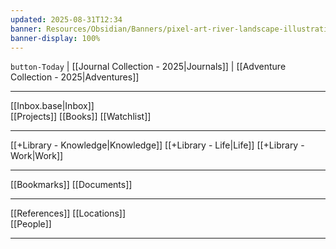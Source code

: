 ```yaml
---
updated: 2025-08-31T12:34
banner: Resources/Obsidian/Banners/pixel-art-river-landscape-illustration.jpg
banner-display: 100%
---
```


`button-Today`  | [[Journal Collection - 2025|Journals]] | [[Adventure Collection - 2025|Adventures]]

---

[[Inbox.base|Inbox]]     
[[Projects]]
[[Books]] 
[[Watchlist]]

---

[[+Library - Knowledge|Knowledge]]
[[+Library - Life|Life]]
[[+Library - Work|Work]] 

---

[[Bookmarks]] 
[[Documents]]

---

[[References]]
[[Locations]]  
[[People]] 

---

